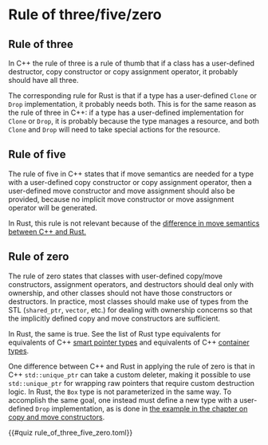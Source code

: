 # Rule of three/five/zero

## Rule of three

In C++ the rule of three is a rule of thumb that if a class has a user-defined
destructor, copy constructor or copy assignment operator, it probably should
have all three.

The corresponding rule for Rust is that if a type has a user-defined `Clone` or
`Drop` implementation, it probably needs both. This is for the same reason as
the rule of three in C++: if a type has a user-defined implementation for
`Clone` or `Drop`, it is probably because the type manages a resource, and both
`Clone` and `Drop` will need to take special actions for the resource.

## Rule of five

The rule of five in C++ states that if move semantics are needed for a type with
a user-defined copy constructor or copy assignment operator, then a user-defined
move constructor and move assignment should also be provided, because no
implicit move constructor or move assignment operator will be generated.

In Rust, this rule is not relevant because of the [difference in move semantics
between C++ and Rust.](copy_and_move_constructors.md#move-constructors)

## Rule of zero

The rule of zero states that classes with user-defined copy/move constructors,
assignment operators, and destructors should deal only with ownership, and other
classes should not have those constructors or destructors. In practice, most
classes should make use of types from the STL (`shared_ptr`, `vector`, etc.) for
dealing with ownership concerns so that the implicitly defined copy and move
constructors are sufficient.

In Rust, the same is true. See the list of Rust type equivalents for equivalents
of C++ [smart pointer types](/idioms/type_equivalents.md#pointers) and
equivalents of C++ [container types](/idioms/type_equivalents.md#containers).

One difference between C++ and Rust in applying the rule of zero is that in C++
`std::unique_ptr` can take a custom deleter, making it possible to use
`std::unique_ptr` for wrapping raw pointers that require custom destruction
logic. In Rust, the `Box` type is not parameterized in the same way. To
accomplish the same goal, one instead must define a new type with a user-defined
`Drop` implementation, as is done in [the example in the chapter on copy and
move
constructors](/idioms/constructors/copy_and_move_constructors.md#user-defined-constructors).

{{#quiz rule_of_three_five_zero.toml}}
